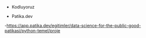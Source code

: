 - Kodluyoruz

- Patika.dev

-https://app.patika.dev/egitimler/data-science-for-the-public-good-patikasi/python-temel/proje
